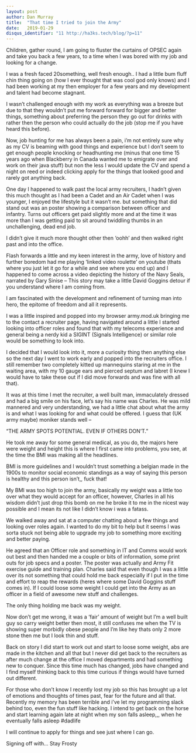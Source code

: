 ```yaml
---
layout: post
author: Dan Murray
title:  "That time I tried to join the Army"
date:   2019-01-29
disqus_identifier: "11 http://ha3ks.tech/blog/?p=11"
---
```

Children, gather round, I am going to fluster the curtains of OPSEC again and take you back a few years, to a time when I was bored with my job and looking for a change.

I was a fresh faced 20something, well fresh enough.. I had a little bum fluff chin thing going on (how I ever thought that was cool god only knows) and I had been working at my then employer for a few years and my development and talent had become stagnant.
<!--more-->

I wasn’t challenged enough with my work as everything was a breeze but due to that they wouldn’t put me forward forward for bigger and better things, something about preferring the person they go out for drinks with rather then the person who could actually do the job (stop me if you have heard this before).

Now, job hunting for me has always been a pain, i’m not entirely sure why as my CV is beaming with good things and experience but I don’t seem to get enough people knocking or headhunting me (minus that one time 15 years ago when Blackberry in Canada wanted me to emigrate over and work on their java stuff) but non the less I would update the CV and spend a night on reed or indeed clicking apply for the things that looked good and rarely got anything back.

One day I happened to walk past the local army recruiters, I hadn’t given this much thought as I had been a Cadet and an Air Cadet when I was younger, I enjoyed the lifestyle but it wasn’t me. but something that did stand out was an poster showing a comparison between officer and infantry. Turns out officers get paid slightly more and at the time it was more than I was getting paid to sit around twiddling thumbs in an unchallenging, dead end job.

I didn’t give it much more thought other then ‘oohh’ and then walked right past and into the office.

Flash forwards a little and my keen interest in the army, love of history and further boredom had me playing ‘linked video roulette’ on youtube (thats where you just let it go for a while and see where you end up) and I happened to come across a video depicting the history of the Navy Seals, narrated by Gary Sinise – This story may take a little David Goggins detour if you understand where I am coming from.

I am fascinated with the development and refinement of turning man into hero, the epitome of freedom and all it represents.

I was a little inspired and popped into my browser army.mod.uk bringing me to the contact a recruiter page, having navigated around a little I started looking into officer roles and found that with my telecoms experience and general being a nerdy kid a SIGINT (Signals Intelligence) or similar role would be something to look into.

I decided that I would look into it, more a curiosity thing then anything else so the next day I went to work early and popped into the recruiters office. I still remember two completely kitted up mannequins staring at me in the waiting area, with my 10 gauge ears and pierced septum and labret (I knew I would have to take these out if I did move forwards and was fine with all that).

It was at this time I met the recruiter, a well built man, immaculately dressed and had a big smile on his face, let’s say his name was Charles. He was mild mannered and very understanding, we had a little chat about what the army is and what I was looking for and what could be offered. I guess that (UK army maybe) moniker stands well –

“THE ARMY SPOTS POTENTIAL. EVEN IF OTHERS DON’T.”

He took me away for some general medical, as you do, the majors here were weight and height this is where I first came into problems, you see, at the time the BMI was making all the headlines.

BMI is more guidelines and I wouldn’t trust something a belgian made in the 1900s to monitor social economic standings as a way of saying this person is healthy and this person isn’t,, fuck that!

My BMI was too high to join the army, basically my weight was a little too over what they would accept for an officer, however, Charles in all his wisdom didn’t just drop this bomb on me he broke it to me in the nicest way possible and I mean its not like I didn’t know i was a fatass.

We walked away and sat at a computer chatting about a few things and looking over roles again. I wanted to do my bit to help but it seems I was sorta stuck not being able to upgrade my job to something more exciting and better paying.

He agreed that an Officer role and something in IT and Comms would work out best and then handed me a couple or bits of information, some print outs for job specs and a poster. The poster was actually and Army Fit exercise guide and training plan. Charles said that even though I was a little over its not something that could hold me back especially if I put in the time and effort to reap the rewards (heres where some David Goggins stuff comes in). If I could loose some weight I could get into the Army as an officer in a field of awesome new stuff and challenges.

The only thing holding me back was my weight.

Now don’t get me wrong, it was a ‘fair’ amount of weight but I’m a well built guy so carry weight better then most, it still confuses me when the TV is showing super morbidly obese people and I’m like hey thats only 2 more stone then me but I look thin and stuff.

Back on story I did start to work out and start to loose some weight, abs are made in the kitchen and all that but I never did get back to the recruiters as after much change at the office I moved departments and had something new to conquer. Since this time much has changed, jobs have changed and I find myself thinking back to this time curious if things would have turned out different.

For those who don’t know I recently lost my job so this has brought up a lot of emotions and thoughts of times past, fear for the future and all that. Recently my memory has been terrible and i’ve let my programming slack behind too, even the fun stuff like hacking. I intend to get back on the horse and start learning again late at night when my son falls asleep,,, when he eventually falls asleep #dadlife

I will continue to apply for things and see just where I can go.

Signing off with… Stay Frosty
